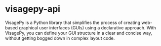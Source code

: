 # visagepy-api
VisagePy is a Python library that simplifies the process of creating web-based graphical user interfaces (GUIs) using a declarative approach. With VisagePy, you can define your GUI structure in a clear and concise way, without getting bogged down in complex layout code.
